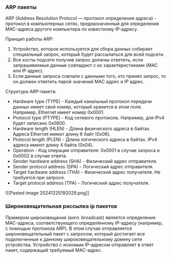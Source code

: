 ### ARP пакеты
ARP (Address Resolution Protocol — протокол определения адреса) - протокол в компьютерных сетях, предназначенный для определения MAC-адреса другого компьютера по известному IP-адресу.

Принцип работы ARP:  
1. Устройство, которое используется для сбора данных собирает специальный запрос, который будет рассылаться для всей подсети.
2. Все хосты подсети получив запрос должны ответить, если запрашиваемые данные совпадают с их характеристиками (MAC или IP адрес).
3. Если данные запроса совпали с данными того, кто принял запрос, то он должен ответить парой значений MAC адрес и IP адрес.

Структура ARP-пакета:
- Hardware type (TYPE) - Каждый канальный протокол передачи данных имеет свой номер, который хранится в этом поле. Например, Ethernet имеет номер 0x0001.
- Protocol type (PTYPE) - Код сетевого протокола. Например, для IPv4 будет записано 0x0800.
- Hardware length (HLEN) - Длина физического адреса в байтах. Адреса Ethernet имеют длину 6 байт (0x06).
- Protocol length (PLEN) - Длина логического адреса в байтах. IPv4 адреса имеют длину 4 байта (0x04).
- Operation - Код операции отправителя: 0x0001 в случае запроса и 0x0002 в случае ответа.
- Sender hardware address (SHA) - Физический адрес отправителя.
- Sender protocol address (SPA) - Логический адрес отправителя.
- Target hardware address (THA) - Физический адрес получателя. Не требуется при запросе.
- Target protocol address (TPA) - Логический адрес получателя.

![[Pasted image 20241225192029.png]]
### Широковещательная рассылка ip пакетов
Примером широковещания (англ. broadcast) является определение MAC-адреса, соответствующего определённому IP-адресу (например, с помощью протокола ARP). В этом случае отправляется широковещательный пакет с запросом, который достигает все подключенные к данному широковещательному домену сети устройства. Устройство с искомым IP-адресом отправляет в ответ пакет, содержащий требуемый MAC-адрес.